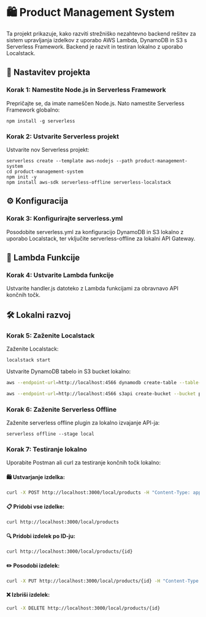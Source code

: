 # 🛍️ Product Management System

Ta projekt prikazuje, kako razviti strežniško nezahtevno backend rešitev za sistem upravljanja izdelkov z uporabo AWS Lambda, DynamoDB in S3 s Serverless Framework. Backend je razvit in testiran lokalno z uporabo Localstack.
## 🚀 Nastavitev projekta

### Korak 1: Namestite Node.js in Serverless Framework

Prepričajte se, da imate nameščen Node.js. Nato namestite Serverless Framework globalno:

```console
npm install -g serverless
```

### Korak 2: Ustvarite Serverless projekt

Ustvarite nov Serverless projekt:

```console
serverless create --template aws-nodejs --path product-management-system
cd product-management-system
npm init -y
npm install aws-sdk serverless-offline serverless-localstack
```

## ⚙️ Konfiguracija

### Korak 3: Konfigurirajte serverless.yml

Posodobite serverless.yml za konfiguracijo DynamoDB in S3 lokalno z uporabo Localstack, ter vključite serverless-offline za lokalni API Gateway.

## 📝 Lambda Funkcije

### Korak 4: Ustvarite Lambda funkcije

Ustvarite handler.js datoteko z Lambda funkcijami za obravnavo API končnih točk.

## 🛠 Lokalni razvoj

### Korak 5: Zaženite Localstack

Zaženite Localstack:

```console
localstack start
```

Ustvarite DynamoDB tabelo in S3 bucket lokalno:

```bash
aws --endpoint-url=http://localhost:4566 dynamodb create-table --table-name product-management-system-products --attribute-definitions AttributeName=id,AttributeType=S --key-schema AttributeName=id,KeyType=HASH --provisioned-throughput ReadCapacityUnits=1,WriteCapacityUnits=1 --region us-east-1

aws --endpoint-url=http://localhost:4566 s3api create-bucket --bucket product-management-system-uploads --region us-east-1
```

### Korak 6: Zaženite Serverless Offline

Zaženite serverless offline plugin za lokalno izvajanje API-ja:

```console
serverless offline --stage local
```

### Korak 7: Testiranje lokalno

Uporabite Postman ali curl za testiranje končnih točk lokalno:

#### 🛍️ Ustvarjanje izdelka:

```bash
curl -X POST http://localhost:3000/local/products -H "Content-Type: application/json" -d '{"name":"Izdelek 1","description":"Opis izdelka","price":100}'
```

#### 📋 Pridobi vse izdelke:

```bash
curl http://localhost:3000/local/products
```

#### 🔍 Pridobi izdelek po ID-ju:

```bash
curl http://localhost:3000/local/products/{id}
```

#### ✏️ Posodobi izdelek:

```bash
curl -X PUT http://localhost:3000/local/products/{id} -H "Content-Type: application/json" -d '{"name":"Posodobljen izdelek","description":"Posodobljen opis","price":150}'
```

#### ❌ Izbriši izdelek:

```bash
curl -X DELETE http://localhost:3000/local/products/{id}
```
